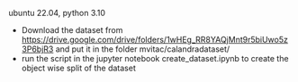 ubuntu 22.04, python 3.10

* Download the dataset from https://drive.google.com/drive/folders/1wHEg_RR8YAQjMnt9r5biUwo5z3P6bjR3
and put it in the folder mvitac/calandradataset/
* run the script in the jupyter notebook create_dataset.ipynb to create the object wise split of the dataset
